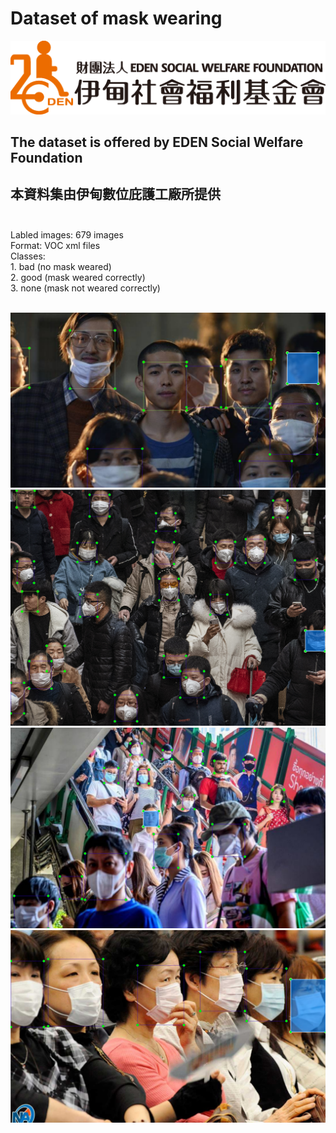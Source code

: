 # Dataset of mask wearing<br/>
![image](https://github.com/ch-tseng/Dataset_for_Mask_Wearing/raw/main/eden.png)
## The dataset is offered by EDEN Social Welfare Foundation<br/>
## 本資料集由伊甸數位庇護工廠所提供<br/><br/>
Labled images: 679 images<br/>
Format: VOC xml files<br/>
Classes: <br/>
    1. bad (no mask weared)<br/>
    2. good (mask weared correctly)<br/>
    3. none (mask not weared correctly)<br/><br/>
    
![image](https://github.com/ch-tseng/Dataset_for_Mask_Wearing/raw/main/d.PNG)
![image](https://github.com/ch-tseng/Dataset_for_Mask_Wearing/raw/main/a.PNG)
![image](https://github.com/ch-tseng/Dataset_for_Mask_Wearing/raw/main/b.PNG)
![image](https://github.com/ch-tseng/Dataset_for_Mask_Wearing/raw/main/c.PNG)


